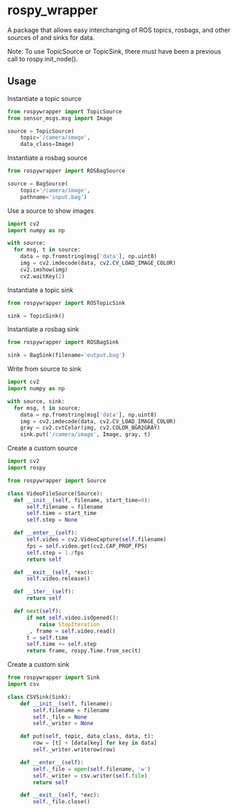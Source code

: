 # rospy_wrapper

A package that allows easy interchanging of ROS topics, rosbags, and other sources of and sinks for data.

Note: To use TopicSource or TopicSink, there must have been a previous call to rospy.init_node().

## Usage
Instantiate a topic source
```python
from rospywrapper import TopicSource
from sensor_msgs.msg import Image

source = TopicSource(
    topic='/camera/image',
    data_class=Image)
```
Instantiate a rosbag source
```python
from rospywrapper import ROSBagSource

source = BagSource(
    topic='/camera/image',
    pathname='input.bag')
```
Use a source to show images
```python
import cv2
import numpy as np

with source:
  for msg, t in source:
    data = np.fromstring(msg['data'], np.uint8)
    img = cv2.imdecode(data, cv2.CV_LOAD_IMAGE_COLOR)
    cv2.imshow(img)
    cv2.waitKey(2)
```
Instantiate a topic sink
```python
from rospywrapper import ROSTopicSink

sink = TopicSink()
```
Instantiate a rosbag sink
```python
from rospywrapper import ROSBagSink

sink = BagSink(filename='output.bag')
```
Write from source to sink
```python
import cv2
import numpy as np

with source, sink:
  for msg, t in source:
    data = np.fromstring(msg['data'], np.uint8)
    img = cv2.imdecode(data, cv2.CV_LOAD_IMAGE_COLOR)
    gray = cv2.cvtColor(img, cv2.COLOR_BGR2GRAY)
    sink.put('/camera/image', Image, gray, t)
```
Create a custom source
```python
import cv2
import rospy

from rospywrapper import Source

class VideoFileSource(Source):
  def __init__(self, filename, start_time=0):
      self.filename = filename
      self.time = start_time
      self.step = None

  def __enter__(self):
      self.video = cv2.VideoCapture(self.filename)
      fps = self.video.get(cv2.CAP_PROP_FPS)
      self.step = 1./fps
      return self

  def __exit__(self, *exc):
      self.video.release()

  def __iter__(self):
      return self

  def next(self):
      if not self.video.isOpened():
          raise StopIteration
      _, frame = self.video.read()
      t = self.time
      self.time += self.step
      return frame, rospy.Time.from_sec(t)
```
Create a custom sink
```python
from rospywrapper import Sink
import csv

class CSVSink(Sink):
    def __init__(self, filename):
        self.filename = filename
        self._file = None
        self._writer = None

    def put(self, topic, data_class, data, t):
        row = [t] + [data[key] for key in data]
        self._writer.writerow(row)

    def __enter__(self):
        self._file = open(self.filename, 'w')
        self._writer = csv.writer(self.file)
        return self

    def __exit__(self, *exc):
        self._file.close()
```
